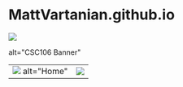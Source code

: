 # MattVartanian.github.io
<!DOCTYPE html>
<html>
    <head>
        <meta charset="utf-8">
        <title>HTML basics</title>
    </head>
    <body>
<img src="https://lh3.googleusercontent.com/bySOD0x5yghwnrb_
6mSytgpHqSKkGtWg2sv2BmmtQQlULYcGSZ9yQigg7mGUG_XECfwtX2JYmH-
CpIA2bblVdaedpk8cwllHA54UEyGtLhSLrk0yyIJN_nNt41Fym1tJZiqQUp58 " >

alt="CSC106 Banner" 
<table> 
<tr> 
<td> <img src="https://lh3.googleusercontent.com/O4JEG-tggYA7r-yZH5mTWfYUYcMpTVyN_RE7dmVp
    -4BtpcVlQtqwNAvpMeM4JaBpL7VFaEdOVru8PUZAMziX2yO49eijUGK3nP-AvW81vmHlNaZixJscB35ExJf6nz1au6uXnj9S"> alt="Home"</td> <td><img src="Home "> </td>  </tr>
    </body>
</html>
